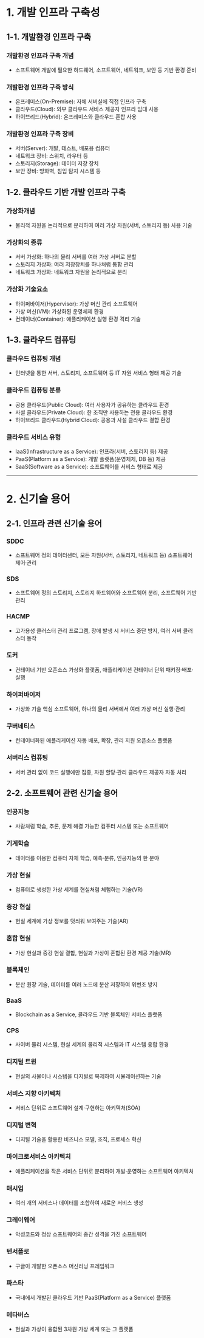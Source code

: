# 1. 개발 인프라 구축성

## 1-1. 개발환경 인프라 구축

### 개발환경 인프라 구축 개념

-   소프트웨어 개발에 필요한 하드웨어, 소프트웨어, 네트워크, 보안 등 기반 환경 준비

### 개발환경 인프라 구축 방식

-   온프레미스(On-Premise): 자체 서버실에 직접 인프라 구축
-   클라우드(Cloud): 외부 클라우드 서비스 제공자 인프라 임대 사용
-   하이브리드(Hybrid): 온프레미스와 클라우드 혼합 사용

### 개발환경 인프라 구축 장비

-   서버(Server): 개발, 테스트, 배포용 컴퓨터
-   네트워크 장비: 스위치, 라우터 등
-   스토리지(Storage): 데이터 저장 장치
-   보안 장비: 방화벽, 침입 탐지 시스템 등

## 1-2. 클라우드 기반 개발 인프라 구축

### 가상화개념

-   물리적 자원을 논리적으로 분리하여 여러 가상 자원(서버, 스토리지 등) 사용 기술

### 가상화의 종류

-   서버 가상화: 하나의 물리 서버를 여러 가상 서버로 분할
-   스토리지 가상화: 여러 저장장치를 하나처럼 통합 관리
-   네트워크 가상화: 네트워크 자원을 논리적으로 분리

### 가상화 기술요소

-   하이퍼바이저(Hypervisor): 가상 머신 관리 소프트웨어
-   가상 머신(VM): 가상화된 운영체제 환경
-   컨테이너(Container): 애플리케이션 실행 환경 격리 기술

## 1-3. 클라우드 컴퓨팅

### 클라우드 컴퓨팅 개념

-   인터넷을 통한 서버, 스토리지, 소프트웨어 등 IT 자원 서비스 형태 제공 기술

### 클라우드 컴퓨팅 분류

-   공용 클라우드(Public Cloud): 여러 사용자가 공유하는 클라우드 환경
-   사설 클라우드(Private Cloud): 한 조직만 사용하는 전용 클라우드 환경
-   하이브리드 클라우드(Hybrid Cloud): 공용과 사설 클라우드 결합 환경

### 클라우드 서비스 유형

-   IaaS(Infrastructure as a Service): 인프라(서버, 스토리지 등) 제공
-   PaaS(Platform as a Service): 개발 플랫폼(운영체제, DB 등) 제공
-   SaaS(Software as a Service): 소프트웨어를 서비스 형태로 제공

---

# 2. 신기술 용어

## 2-1. 인프라 관련 신기술 용어

### SDDC

-   소프트웨어 정의 데이터센터, 모든 자원(서버, 스토리지, 네트워크 등) 소프트웨어 제어·관리

### SDS

-   소프트웨어 정의 스토리지, 스토리지 하드웨어와 소프트웨어 분리, 소프트웨어 기반 관리

### HACMP

-   고가용성 클러스터 관리 프로그램, 장애 발생 시 서비스 중단 방지, 여러 서버 클러스터 동작

### 도커

-   컨테이너 기반 오픈소스 가상화 플랫폼, 애플리케이션 컨테이너 단위 패키징·배포·실행

### 하이퍼바이저

-   가상화 기술 핵심 소프트웨어, 하나의 물리 서버에서 여러 가상 머신 실행·관리

### 쿠버네티스

-   컨테이너화된 애플리케이션 자동 배포, 확장, 관리 지원 오픈소스 플랫폼

### 서버리스 컴퓨팅

-   서버 관리 없이 코드 실행에만 집중, 자원 할당·관리 클라우드 제공자 자동 처리

## 2-2. 소프트웨어 관련 신기술 용어

### 인공지능

-   사람처럼 학습, 추론, 문제 해결 가능한 컴퓨터 시스템 또는 소프트웨어

### 기계학습

-   데이터를 이용한 컴퓨터 자체 학습, 예측·분류, 인공지능의 한 분야

### 가상 현실

-   컴퓨터로 생성한 가상 세계를 현실처럼 체험하는 기술(VR)

### 증강 현실

-   현실 세계에 가상 정보를 덧씌워 보여주는 기술(AR)

### 혼합 현실

-   가상 현실과 증강 현실 결합, 현실과 가상이 혼합된 환경 제공 기술(MR)

### 블록체인

-   분산 원장 기술, 데이터를 여러 노드에 분산 저장하여 위변조 방지

### BaaS

-   Blockchain as a Service, 클라우드 기반 블록체인 서비스 플랫폼

### CPS

-   사이버 물리 시스템, 현실 세계의 물리적 시스템과 IT 시스템 융합 환경

### 디지털 트윈

-   현실의 사물이나 시스템을 디지털로 복제하여 시뮬레이션하는 기술

### 서비스 지향 아키텍처

-   서비스 단위로 소프트웨어 설계·구현하는 아키텍처(SOA)

### 디지털 변혁

-   디지털 기술을 활용한 비즈니스 모델, 조직, 프로세스 혁신

### 마이크로서비스 아키텍처

-   애플리케이션을 작은 서비스 단위로 분리하여 개발·운영하는 소프트웨어 아키텍처

### 매시업

-   여러 개의 서비스나 데이터를 조합하여 새로운 서비스 생성

### 그레이웨어

-   악성코드와 정상 소프트웨어의 중간 성격을 가진 소프트웨어

### 텐서플로

-   구글이 개발한 오픈소스 머신러닝 프레임워크

### 파스타

-   국내에서 개발된 클라우드 기반 PaaS(Platform as a Service) 플랫폼

### 메타버스

-   현실과 가상이 융합된 3차원 가상 세계 또는 그 플랫폼
